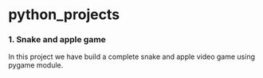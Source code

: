# python_projects


### 1. Snake and apple game
In this project we have build a complete snake and apple video game using pygame module. 



